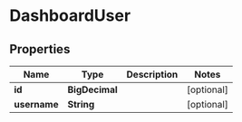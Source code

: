 

# DashboardUser

## Properties

Name | Type | Description | Notes
------------ | ------------- | ------------- | -------------
**id** | **BigDecimal** |  |  [optional]
**username** | **String** |  |  [optional]



